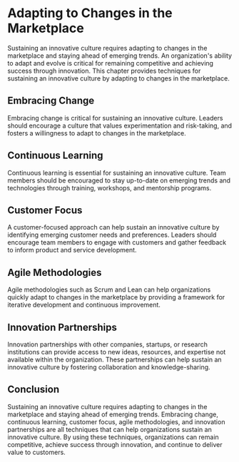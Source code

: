 # Adapting to Changes in the Marketplace

Sustaining an innovative culture requires adapting to changes in the marketplace and staying ahead of emerging trends. An organization's ability to adapt and evolve is critical for remaining competitive and achieving success through innovation. This chapter provides techniques for sustaining an innovative culture by adapting to changes in the marketplace.

Embracing Change
----------------

Embracing change is critical for sustaining an innovative culture. Leaders should encourage a culture that values experimentation and risk-taking, and fosters a willingness to adapt to changes in the marketplace.

Continuous Learning
-------------------

Continuous learning is essential for sustaining an innovative culture. Team members should be encouraged to stay up-to-date on emerging trends and technologies through training, workshops, and mentorship programs.

Customer Focus
--------------

A customer-focused approach can help sustain an innovative culture by identifying emerging customer needs and preferences. Leaders should encourage team members to engage with customers and gather feedback to inform product and service development.

Agile Methodologies
-------------------

Agile methodologies such as Scrum and Lean can help organizations quickly adapt to changes in the marketplace by providing a framework for iterative development and continuous improvement.

Innovation Partnerships
-----------------------

Innovation partnerships with other companies, startups, or research institutions can provide access to new ideas, resources, and expertise not available within the organization. These partnerships can help sustain an innovative culture by fostering collaboration and knowledge-sharing.

Conclusion
----------

Sustaining an innovative culture requires adapting to changes in the marketplace and staying ahead of emerging trends. Embracing change, continuous learning, customer focus, agile methodologies, and innovation partnerships are all techniques that can help organizations sustain an innovative culture. By using these techniques, organizations can remain competitive, achieve success through innovation, and continue to deliver value to customers.


